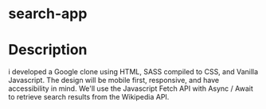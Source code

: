 # search-app

# Description

i developed a Google clone using HTML, SASS compiled to CSS, and Vanilla Javascript. The design will be mobile first, responsive, and have accessibility in mind. 
We'll use the Javascript Fetch API with Async / Await to retrieve search results from the Wikipedia API.



